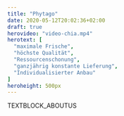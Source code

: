 ```yaml
---
title: "Phytago"
date: 2020-05-12T20:02:36+02:00
draft: true
herovideo: "video-chia.mp4"
herotext: [
  "maximale Fri­sche",
  "höchste Qualität",
  "Ressourcenschonung",
  "ganzjährig konstante Liefe­rung",
  "Individualisierter Anbau"
]
heroheight: 500px
---
```

TEXTBLOCK_ABOUTUS
